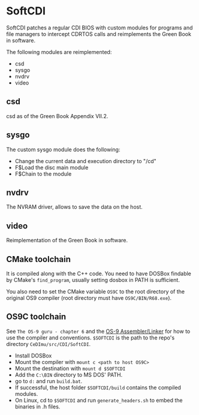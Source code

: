 # SoftCDI

SoftCDI patches a regular CDI BIOS with custom modules for programs and file managers to intercept CDRTOS calls and reimplements the Green Book in software.

The following modules are reimplemented:
- csd
- sysgo
- nvdrv
- video

## csd

csd as of the Green Book Appendix VII.2.

## sysgo

The custom sysgo module does the following:
- Change the current data and execution directory to "/cd"
- F$Load the disc main module
- F$Chain to the module

## nvdrv

The NVRAM driver, allows to save the data on the host.

## video

Reimplementation of the Green Book in software.

## CMake toolchain

It is compiled along with the C++ code. You need to have DOSBox findable by CMake's `find_program`, usually setting dosbox in PATH is sufficient.

You also need to set the CMake variable `OS9C` to the root directory of the original OS9 compiler (root directory must have `OS9C/BIN/R68.exe`).

## OS9C toolchain

See `The OS-9 guru - chapter 6` and the [OS-9 Assembler/Linker](http://icdia.co.uk/microware/77165106.pdf) for how to use the compiler and conventions.
`$SOFTCDI` is the path to the repo's directory `CeDImu/src/CDI/SoftCDI`.

- Install DOSBox
- Mount the compiler with `mount c <path to host OS9C>`
- Mount the destination with `mount d $SOFTCDI`
- Add the `C:\BIN` directory to MS DOS' PATH.
- go to `d:` and run `build.bat`.
- If successful, the host folder `$SOFTCDI/build` contains the compiled modules.
- On Linux, cd to `$SOFTCDI` and run `generate_headers.sh` to embed the binaries in .h files.
